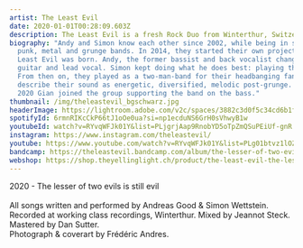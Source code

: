 ```yaml
---
artist: The Least Evil
date: 2020-01-01T00:28:09.603Z
description: The Least Evil is a fresh Rock Duo from Winterthur, Switzerland.
biography: "Andy and Simon know each other since 2002, while being in several
  punk, metal and grunge bands. In 2014, they started their own project. The
  Least Evil was born. Andy, the former bassist and back vocalist changed to the
  guitar and lead vocal. Simon kept doing what he does best: playing the drums.
  From then on, they played as a two-man-band for their headbanging fans. They
  describe their sound as energetic, diversified, melodic post-grunge. In May
  2020 Gian joined the group supporting the band on the bass."
thumbnail: /img/theleastevil_bgschwarz.jpg
headerImage: https://lightroom.adobe.com/v2c/spaces/3882c3d0f5c34cd6b1f13f8e828f67bf/assets/72146d01709c68e07fec067883fb8475/revisions/0a9691d25bce4c6eb62f78b638b963fd/renditions/6ba6b098ec0ec07edb1fce001a41d5cc
spotifyId: 6rmnRIKcCkP66tJ1oOe0ua?si=np1ecduNS6GrH0sVhwyB1w
youtubeId: watch?v=RYvqWFJk01Y&list=PLjgrjAap9RnobYD5oTpZmQSuPEiUf-gnR
instagram: https://www.instagram.com/theleastevil/
youtube: https://www.youtube.com/watch?v=RYvqWFJk01Y&list=PLg01btvz1lOZu99xbOEWdlwpYsocVntrq
bandcamp: https://theleastevil.bandcamp.com/album/the-lesser-of-two-evils-is-still-evil
webshop: https://shop.theyellinglight.ch/product/the-least-evil-the-lesser-of-two-evils-is-still-evil-lp-download/
---
```

2020 - The lesser of two evils is still evil\
\
All songs written and performed by Andreas Good & Simon Wettstein. Recorded at working class recordings, Winterthur. Mixed by Jeannot Steck. Mastered by Dan Sutter.\
Photograph & coverart by Frédéric Andres.